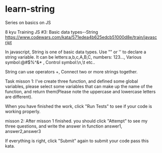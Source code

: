 # learn-string
Series on basics on JS


8 kyu
Training JS #3: Basic data types--String
https://www.codewars.com/kata/571edea4b625edcb51000d8e/train/javascript 


In javascript, String is one of basic data types. Use "" or '' to declare a string variable. It can be letters:a,b,c,A,B,C, numbers: 123..., Various symbol:@#$%^&* , Control symbol:\n,\t etc..

String can use operators +, Connect two or more strings together.

Task
misson 1: I've create three function, and defined some global variables, please select some variables that can make up the name of the function, and return them(Please note the uppercase and lowercase letters are different).

When you have finished the work, click "Run Tests" to see if your code is working properly.

misson 2: After misson 1 finished. you should click "Attempt" to see my three questions, and write the answer in function answer1, answer2,answer3

If everything is right, click "Submit" again to submit your code pass this kata.
